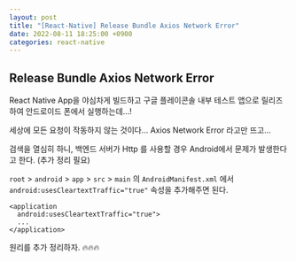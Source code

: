 ```yaml
---
layout: post
title: "[React-Native] Release Bundle Axios Network Error"
date: 2022-08-11 18:25:00 +0900
categories: react-native
---
```


## Release Bundle Axios Network Error

React Native App을 야심차게 빌드하고
구글 플레이콘솔 내부 테스트 앱으로 릴리즈 하여 안드로이드 폰에서 실행하는데...!

세상에 모든 요청이 작동하지 않는 것이다...
Axios Network Error 라고만 뜨고...

검색을 열심히 하니, 백엔드 서버가 Http 를 사용할 경우 Android에서 문제가 발생한다고 한다. (추가 정리 필요)

`root` > `android` > `app` > `src` > `main` 의 `AndroidManifest.xml` 에서
`android:usesCleartextTraffic="true"` 속성을 추가해주면 된다.

```
<application
  android:usesCleartextTraffic="true">
  ...
</application>
```

원리를 추가 정리하자.
🔥🔥🔥
